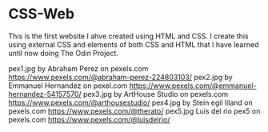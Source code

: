 # CSS-Web
This is the first website I ahve created using
HTML and CSS. I create this using external CSS and 
elements of both CSS and HTML that I have learned until 
now doing The Odin Project.

pex1.jpg by Abraham Perez on pexels.com https://www.pexels.com/@abraham-perez-224803103/
pex2.jpg by Emmanuel Hernandez on pexel.com https://www.pexels.com/@emmanuel-hernandez-54157570/
pex3.jpg by ArtHouse Studio on pexels.com https://www.pexels.com/@arthousestudio/
pex4.jpg by Stein egil liland on pexels.com https://www.pexels.com/@therato/
pex5.jpg Luis del rio pex5 on pexels.com https://www.pexels.com/@luisdelrio/